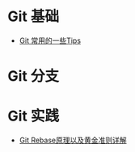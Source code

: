 # Git 基础

- [Git 常用的一些Tips](https://github.com/wxyyxc1992/just-coder-handbook/blob/master/VersionControl/Git/Practice/git-tips.md)

# Git 分支

# Git 实践

- [Git Rebase原理以及黄金准则详解](https://github.com/wxyyxc1992/just-coder-handbook/blob/master/VersionControl/Git/Branch/Rebase/git-rebase-and-the-gloden-rule-explained.md)